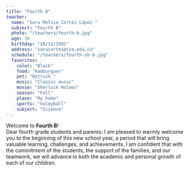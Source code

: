 ```yaml
---
title: "Fourth B"
teacher:
  name: "Sara Melisa Cortés López "
  subject: "Fourth B"
  photo: "/teachers/fourth-b.jpg"
  age: 34
  birthday: "18/12/1991"
  address: "saracortes@cca.edu.co"
  schedule: "/teachers/fourth-sh-b.jpg"
  favorites:
    color: "Black"
    food: "Hamburguer"
    pet: "Ostrich "
    music: "Classic music"
    movie: "Sherlock Holmes"
    season: "Fall"
    place: "My home"
    sports: "Voleyball"
    subject: "Science"
---
```


Welcome to **Fourth B**!  
Dear fourth grade students and parents: I am pleased to warmly welcome you to the beginning of this new school year, a period that will bring valuable learning, challenges, and achievements. I am confident that with the commitment of the students, the support of the families, and our teamwork, we will advance in both the academic and personal growth of each of our children.
